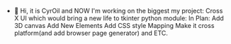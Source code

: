 - 👋 Hi, it is CyrOil and NOW I'm working on the biggest my project: Cross X UI which would bring a new life to tkinter python module:
In Plan:
Add 3D canvas
Add New Elements
Add CSS style Mapping
Make it cross platform(and add browser page generator)
and ETC.

